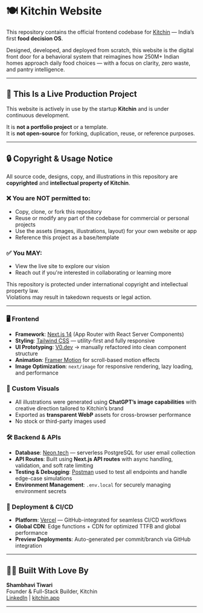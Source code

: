 # 🍽️ Kitchin Website

This repository contains the official frontend codebase for [Kitchin](https://v0-kitchin-k0.vercel.app/) — India’s first **food decision OS**.

Designed, developed, and deployed from scratch, this website is the digital front door for a behavioral system that reimagines how 250M+ Indian homes approach daily food choices — with a focus on clarity, zero waste, and pantry intelligence.

---

## 🚧 This Is a Live Production Project

This website is actively in use by the startup **Kitchin** and is under continuous development.

It is **not a portfolio project** or a template.  
It is **not open-source** for forking, duplication, reuse, or reference purposes.

---

## 🔒 Copyright & Usage Notice

All source code, designs, copy, and illustrations in this repository are **copyrighted** and **intellectual property of Kitchin**.

### ❌ You are NOT permitted to:
- Copy, clone, or fork this repository
- Reuse or modify any part of the codebase for commercial or personal projects
- Use the assets (images, illustrations, layout) for your own website or app
- Reference this project as a base/template

### ✅ You MAY:
- View the live site to explore our vision
- Reach out if you're interested in collaborating or learning more

This repository is protected under international copyright and intellectual property law.  
Violations may result in takedown requests or legal action.

---

### 🖥️ Frontend
- **Framework**: [Next.js 14](https://nextjs.org/) (App Router with React Server Components)
- **Styling**: [Tailwind CSS](https://tailwindcss.com/) — utility-first and fully responsive
- **UI Prototyping**: [V0.dev](https://v0.dev) → manually refactored into clean component structure
- **Animation**: [Framer Motion](https://www.framer.com/motion/) for scroll-based motion effects
- **Image Optimization**: `next/image` for responsive rendering, lazy loading, and performance

### 🎨 Custom Visuals
- All illustrations were generated using **ChatGPT’s image capabilities** with creative direction tailored to Kitchin’s brand
- Exported as **transparent WebP** assets for cross-browser performance
- No stock or third-party images used

### 🛠️ Backend & APIs
- **Database**: [Neon.tech](https://neon.tech) — serverless PostgreSQL for user email collection
- **API Routes**: Built using **Next.js API routes** with async handling, validation, and soft rate limiting
- **Testing & Debugging**: [Postman](https://postman.com) used to test all endpoints and handle edge-case simulations
- **Environment Management**: `.env.local` for securely managing environment secrets

### 🚀 Deployment & CI/CD
- **Platform**: [Vercel](https://vercel.com/) — GitHub-integrated for seamless CI/CD workflows
- **Global CDN**: Edge functions + CDN for optimized TTFB and global performance
- **Preview Deployments**: Auto-generated per commit/branch via GitHub integration

---

## 🧑‍💻 Built With Love By

**Shambhavi Tiwari**  
Founder & Full-Stack Builder, Kitchin  
[LinkedIn](https://www.linkedin.com/in/tiwari-shambhavi) | [kitchin.app](https://v0-kitchin-k0.vercel.app/)

---


